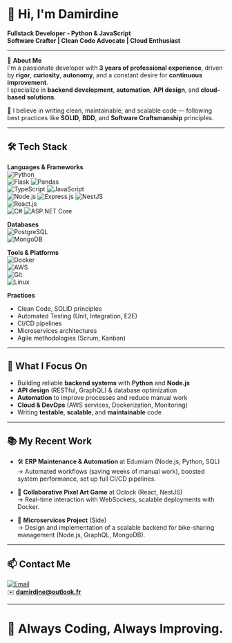# 👋 Hi, I'm Damirdine

**Fullstack Developer - Python & JavaScript**  
**Software Crafter | Clean Code Advocate | Cloud Enthusiast**

---

🎯 **About Me**  
I'm a passionate developer with **3 years of professional experience**, driven by **rigor**, **curiosity**, **autonomy**, and a constant desire for **continuous improvement**.  
I specialize in **backend development**, **automation**, **API design**, and **cloud-based solutions**.

💬 I believe in writing clean, maintainable, and scalable code — following best practices like **SOLID**, **BDD**, and **Software Craftsmanship** principles.

---

## 🛠️ Tech Stack

**Languages & Frameworks**  
![Python](https://img.shields.io/badge/python-3776AB?style=for-the-badge&logo=python&logoColor=white)  
![Flask](https://img.shields.io/badge/flask-000000?style=for-the-badge&logo=flask&logoColor=white) ![Pandas](https://img.shields.io/badge/pandas-150458?style=for-the-badge&logo=pandas&logoColor=white)  
![TypeScript](https://img.shields.io/badge/typescript-007ACC?style=for-the-badge&logo=typescript&logoColor=white) ![JavaScript](https://img.shields.io/badge/javascript-F7DF1E?style=for-the-badge&logo=javascript&logoColor=black)  
![Node.js](https://img.shields.io/badge/node.js-339933?style=for-the-badge&logo=nodedotjs&logoColor=white) ![Express.js](https://img.shields.io/badge/express.js-404d59?style=for-the-badge&logo=express&logoColor=white) ![NestJS](https://img.shields.io/badge/nestjs-E0234E?style=for-the-badge&logo=nestjs&logoColor=white)  
![React.js](https://img.shields.io/badge/react-20232a?style=for-the-badge&logo=react&logoColor=61DAFB)  
![C#](https://img.shields.io/badge/c%23-239120?style=for-the-badge&logo=c-sharp&logoColor=white) ![ASP.NET Core](https://img.shields.io/badge/asp.net%20core-512BD4?style=for-the-badge&logo=dotnet&logoColor=white)

**Databases**  
![PostgreSQL](https://img.shields.io/badge/postgresql-336791?style=for-the-badge&logo=postgresql&logoColor=white)  
![MongoDB](https://img.shields.io/badge/mongodb-47A248?style=for-the-badge&logo=mongodb&logoColor=white)

**Tools & Platforms**  
![Docker](https://img.shields.io/badge/docker-2496ED?style=for-the-badge&logo=docker&logoColor=white)  
![AWS](https://img.shields.io/badge/AWS-FF9900?style=for-the-badge&logo=amazonaws&logoColor=white)  
![Git](https://img.shields.io/badge/git-F05032?style=for-the-badge&logo=git&logoColor=white)  
![Linux](https://img.shields.io/badge/linux-FCC624?style=for-the-badge&logo=linux&logoColor=black)

**Practices**  
- Clean Code, SOLID principles
- Automated Testing (Unit, Integration, E2E)
- CI/CD pipelines
- Microservices architectures
- Agile methodologies (Scrum, Kanban)

---

## 🧠 What I Focus On

- Building reliable **backend systems** with **Python** and **Node.js**  
- **API design** (RESTful, GraphQL) & database optimization  
- **Automation** to improve processes and reduce manual work  
- **Cloud & DevOps** (AWS services, Dockerization, Monitoring)  
- Writing **testable**, **scalable**, and **maintainable** code

---

## 📚 My Recent Work
- 🛠️ **ERP Maintenance & Automation** at Edumiam (Node.js, Python, SQL)  
  → Automated workflows (saving weeks of manual work), boosted system performance, set up full CI/CD pipelines.

- 🎨 **Collaborative Pixel Art Game** at Oclock (React, NestJS)  
  → Real-time interaction with WebSockets, scalable deployments with Docker.

- 🚀 **Microservices Project** (Side)  
  → Design and implementation of a scalable backend for bike-sharing management (Node.js, GraphQL, MongoDB).

---

## 📫 Contact Me
[![Email](https://img.shields.io/badge/Email-0078D4?style=for-the-badge&logo=microsoftoutlook&logoColor=white)](mailto:damirdine@outlook.fr)  
✉️ **damirdine@outlook.fr**

---

# 🐍 Always Coding, Always Improving.

